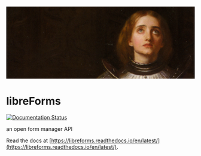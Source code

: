 ![header img](app/static/header_img_large.png)

# libreForms

[![Documentation Status](https://readthedocs.org/projects/libreforms/badge/?version=latest)](https://libreforms.readthedocs.io/en/latest/?badge=latest)

an open form manager API

Read the docs at [https://libreforms.readthedocs.io/en/latest/](https://libreforms.readthedocs.io/en/latest/).

